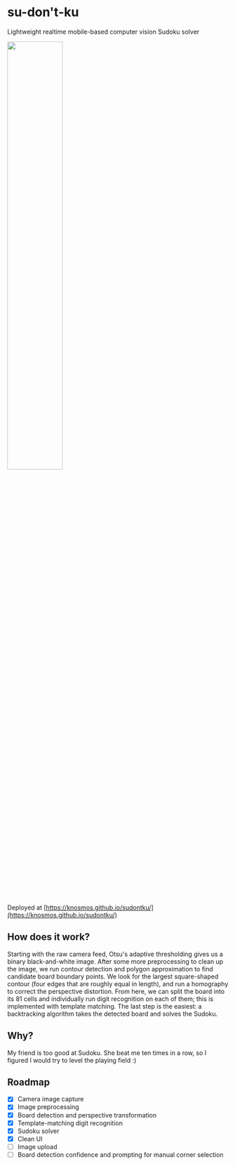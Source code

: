 # su-don't-ku
Lightweight realtime mobile-based computer vision Sudoku solver

<img src=https://github.com/knosmos/sudontku/assets/30610197/98b3c43f-e0bd-4cd1-981c-8b0eb022ff97 width=50%>

Deployed at [https://knosmos.github.io/sudontku/](https://knosmos.github.io/sudontku/)

## How does it work?
Starting with the raw camera feed, Otsu's adaptive thresholding gives us a binary black-and-white image. After some more preprocessing to clean up the image, we run contour detection and polygon approximation to find candidate board boundary points. We look for the largest square-shaped contour (four edges that are roughly equal in length), and run a homography to correct the perspective distortion. From here, we can split the board into its 81 cells and individually run digit recognition on each of them; this is implemented with template matching. The last step is the easiest: a backtracking algorithm takes the detected board and solves the Sudoku.

## Why?
My friend is too good at Sudoku. She beat me ten times in a row, so I figured I would try to level the playing field :)

## Roadmap
- [x] Camera image capture
- [x] Image preprocessing
- [x] Board detection and perspective transformation
- [x] Template-matching digit recognition
- [x] Sudoku solver
- [x] Clean UI
- [ ] Image upload
- [ ] Board detection confidence and prompting for manual corner selection
